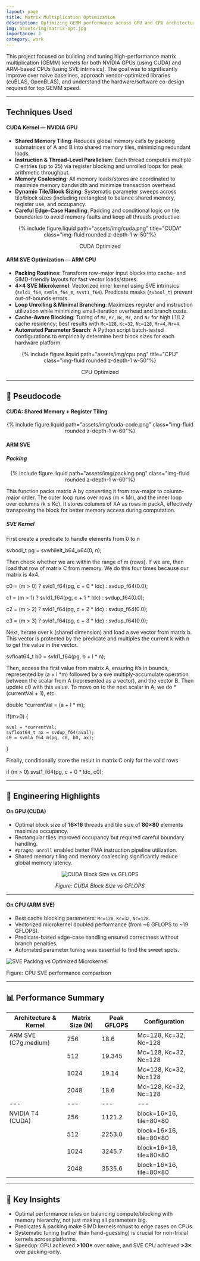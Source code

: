 ```yaml
---
layout: page
title: Matrix Multiplication Optimization
description: Optimizing GEMM performance across GPU and CPU architectures
img: assets/img/matrix-opt.jpg
importance: 2
category: work
---
```


This project focused on building and tuning high-performance matrix multiplication (GEMM) kernels for both NVIDIA GPUs (using CUDA) and ARM-based CPUs (using SVE intrinsics). The goal was to significantly improve over naive baselines, approach vendor-optimized libraries (cuBLAS, OpenBLAS), and understand the hardware/software co-design required for top GEMM speed.

---

## Techniques Used

#### CUDA Kernel — NVIDIA GPU

- **Shared Memory Tiling**: Reduces global memory calls by packing submatrices of A and B into shared memory tiles, minimizing redundant loads.  
- **Instruction & Thread-Level Parallelism**: Each thread computes multiple C entries (up to 25) via register blocking and unrolled loops for peak arithmetic throughput.  
- **Memory Coalescing**: All memory loads/stores are coordinated to maximize memory bandwidth and minimize transaction overhead.  
- **Dynamic Tile/Block Sizing**: Systematic parameter sweeps across tile/block sizes (including rectangles) to balance shared memory, register use, and occupancy.  
- **Careful Edge-Case Handling**: Padding and conditional logic on tile boundaries to avoid memory faults and keep all threads productive.  

<div class="col-sm mt-3 mt-md-0" style="text-align: center">
    {% include figure.liquid path="assets/img/cuda.png" title="CUDA" class="img-fluid rounded z-depth-1 w-50"%} <p class="text-center small">CUDA Optimized</p>
</div>

#### ARM SVE Optimization — ARM CPU

- **Packing Routines**: Transform row-major input blocks into cache- and SIMD-friendly layouts for fast vector loads/stores.  
- **4×4 SVE Microkernel**: Vectorized inner kernel using SVE intrinsics (`svld1_f64`, `svmla_f64_m`, `svst1_f64`). Predicate masks (`svbool_t`) prevent out-of-bounds errors.  
- **Loop Unrolling & Minimal Branching**: Maximizes register and instruction utilization while minimizing small-iteration overhead and branch costs.  
- **Cache-Aware Blocking**: Tuning of `Mc`, `Kc`, `Nc`, `Mr`, and `Nr` for high L1/L2 cache residency; best results with `Mc=128`, `Kc=32`, `Nc=128`, `Mr=4`, `Nr=4`.  
- **Automated Parameter Search**: A Python script batch-tested configurations to empirically determine best block sizes for each hardware platform.

<div class="col-sm mt-3 mt-md-0" style="text-align: center">
    {% include figure.liquid path="assets/img/cpu.png" title="CPU" class="img-fluid rounded z-depth-1 w-50"%} <p class="text-center small">CPU Optimized</p>
</div>

---

## 📝 Pseudocode

#### CUDA: Shared Memory + Register Tiling

<div class="col-sm mt-3 mt-md-0" style="text-align: center">
    {% include figure.liquid path="assets/img/cuda-code.png" class="img-fluid rounded z-depth-1 w-60"%}
</div>

#### ARM SVE

##### **Packing**

<div class="col-sm mt-3 mt-md-0" style="text-align: center">
    {% include figure.liquid path="assets/img/packing.png" class="img-fluid rounded z-depth-1 w-60"%}
</div>

This function packs matrix A by converting it from row-major to column-major order. The outer loop runs over rows (m ≤ Mr), and the inner loop over columns (k ≤ Kc). It stores columns of XA as rows in packA, effectively transposing the block for better memory access during computation.

##### **SVE Kernel**

First create a predicate to handle elements from 0 to n

svbool_t pg = svwhilelt_b64_u64(0, n);

Then check whether we are within the range of m (rows). If we are, then load that row of matrix C from memory. We do this four times because our matrix is 4x4.

c0 = (m > 0) ? svld1_f64(pg, c + 0 * ldc) : svdup_f64(0.0);

c1 = (m > 1) ? svld1_f64(pg, c + 1 * ldc) : svdup_f64(0.0);

c2 = (m > 2) ? svld1_f64(pg, c + 2 * ldc) : svdup_f64(0.0);

c3 = (m > 3) ? svld1_f64(pg, c + 3 * ldc) : svdup_f64(0.0);

Next, iterate over k (shared dimension) and load a sve vector from matrix b. This vector is protected by the predicate and multiples the current k with n to get the value in the vector.

svfloat64_t b0 = svld1_f64(pg, b + l * n);

Then, access the first value from matrix A, ensuring it’s in bounds, represented by (a + l *m) followed by a sve multiply-accumulate operation between the scalar from A (represented as a vector), and the vector B. Then update c0 with this value. To move on to the next scalar in A, we do *(currentVal + 1), etc.

double *currentVal = (a + l * m);

if(m>0) {
  
	aval = *currentVal;
	svfloat64_t ax = svdup_f64(aval);
	c0 = svmla_f64_m(pg, c0, b0, ax);

}

Finally, conditionally store the result in matrix C only for the valid rows

if (m > 0) svst1_f64(pg, c + 0 * ldc, c0);

---

## 🧪 Engineering Highlights

#### On GPU (CUDA)

- Optimal block size of **16×16** threads and tile size of **80×80** elements maximize occupancy.
- Rectangular tiles improved occupancy but required careful boundary handling.
- `#pragma unroll` enabled better FMA instruction pipeline utilization.
- Shared memory tiling and memory coalescing significantly reduce global memory latency.

<div style="text-align: center;">
  <img src="/assets/img/thread-blocks.png" alt="CUDA Block Size vs GFLOPS" style="max-width: 100%; height: auto;" />
  <p><em>Figure: CUDA Block Size vs GFLOPS</em></p>
</div>

---

#### On CPU (ARM SVE)

- Best cache blocking parameters: `Mc=128`, `Kc=32`, `Nc=128`.
- Vectorized microkernel doubled performance (from ~6 GFLOPS to ~19 GFLOPS).
- Predicate-based edge-case handling ensured correctness without branch penalties.
- Automated parameter tuning was essential to find the sweet spots.

<div class="text-center">
  <img src="/assets/img/sve_comparison.png" alt="SVE Packing vs Optimized Microkernel" class="img-fluid" style="max-width: 100%; height: auto;"/>
  <p class="small text-muted">Figure: CPU SVE performance comparison</p>
</div>

---

## 📊 Performance Summary

| Architecture & Kernel | Matrix Size (N) | Peak GFLOPS | Configuration           |
|----------------------|-----------------|-------------|-------------------------|
| ARM SVE (C7g.medium) | 256             | 18.6        | Mc=128, Kc=32, Nc=128   |
|                      | 512             | 19.345      | Mc=128, Kc=32, Nc=128   |
|                      | 1024            | 19.14       | Mc=128, Kc=32, Nc=128   |
|                      | 2048            | 18.6        | Mc=128, Kc=32, Nc=128   |
| **---**              | **---**         | **---**     | **---**                 |
| NVIDIA T4 (CUDA)     | 256             | 1121.2      | block=16×16, tile=80×80 |
|                      | 512             | 2253.0      | block=16×16, tile=80×80 |
|                      | 1024            | 3245.7      | block=16×16, tile=80×80 |
|                      | 2048            | 3535.6      | block=16×16, tile=80×80 |

---

## 🚀 Key Insights

- Optimal performance relies on balancing compute/blocking with memory hierarchy, not just making all parameters big.  
- Predicates & packing make SIMD kernels robust to edge cases on CPUs.  
- Systematic tuning (rather than hand-guessing) is crucial for non-trivial kernels across platforms.  
- Speedup: GPU achieved **>100×** over naive, and SVE CPU achieved **>3×** over packing-only.